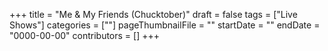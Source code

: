 +++
title = "Me & My Friends (Chucktober)"
draft = false
tags = ["Live Shows"]
categories = [""]
pageThumbnailFile = ""
startDate = ""
endDate = "0000-00-00"
contributors = []
+++
